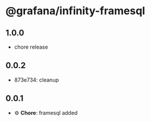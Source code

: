 # @grafana/infinity-framesql

## 1.0.0

- chore release

## 0.0.2

- 873e734: cleanup

## 0.0.1

- ⚙️ **Chore**: framesql added
